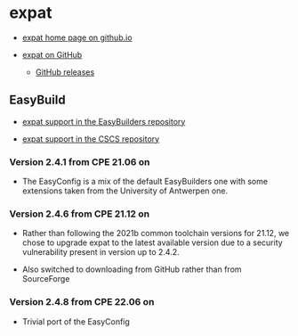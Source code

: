 # expat

  * [expat home page on github.io](https://libexpat.github.io/)

  * [expat on GitHub](https://github.com/libexpat/libexpat)

      * [GitHub releases](https://github.com/libexpat/libexpat/releases)

## EasyBuild

  * [expat support in the EasyBuilders repository](https://github.com/easybuilders/easybuild-easyconfigs/tree/develop/easybuild/easyconfigs/e/expat)

  * [expat support in the CSCS repository](https://github.com/eth-cscs/production/tree/master/easybuild/easyconfigs/e/expat)


### Version 2.4.1 from CPE 21.06 on

  * The EasyConfig is a mix of the default EasyBuilders one with some extensions
    taken from the University of Antwerpen one.


### Version 2.4.6 from CPE 21.12 on

  * Rather than following the 2021b common toolchain versions for 21.12, we chose
    to upgrade expat to the latest available version due to a security vulnerability
    present in version up to 2.4.2.

  * Also switched to downloading from GitHub rather than from SourceForge


### Version 2.4.8 from CPE 22.06 on

  * Trivial port of the EasyConfig

